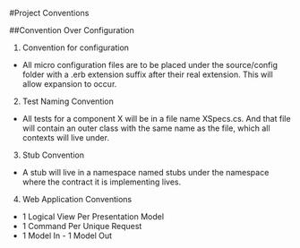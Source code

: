 ﻿#Project Conventions

##Convention Over Configuration

1. Convention for configuration
  * All micro configuration files are to be placed under the source/config folder
  with a .erb extension suffix after their real extension. This will allow expansion
  to occur.

2. Test Naming Convention
  * All tests for a component X will be in a file name XSpecs.cs. And that file will contain an outer class with the same name as the file, which all contexts will live under.

3. Stub Convention
  * A stub will live in a namespace named stubs under the namespace where the contract it is implementing lives.

4. Web Application Conventions
  * 1 Logical View Per Presentation Model
  * 1 Command Per Unique Request
  * 1 Model In - 1 Model Out
